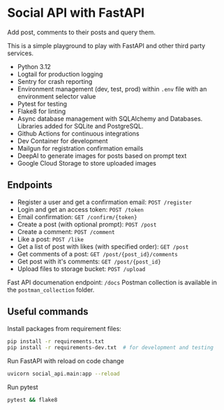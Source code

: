 # Social API with FastAPI

Add post, comments to their posts and query them.

This is a simple playground to play with FastAPI and other third party services.
- Python 3.12
- Logtail for production logging
- Sentry for crash reporting
- Environment management (dev, test, prod) within `.env` file with an environment selector value
- Pytest for testing
- Flake8 for linting
- Async database management with SQLAlchemy and Databases. Libraries added for SQLite and PostgreSQL.
- Github Actions for continuous integrations
- Dev Container for development
- Mailgun for registration confirmation emails
- DeepAI to generate images for posts based on prompt text
- Google Cloud Storage to store uploaded images

## Endpoints

- Register a user and get a confirmation email: `POST /register`
- Login and get an access token: `POST /token`
- Email confirmation: `GET /confirm/{token}`
- Create a post (with optional prompt): `POST /post`
- Create a comment: `POST /comment`
- Like a post: `POST /like`
- Get a list of post with likes (with specified order): `GET /post`
- Get comments of a post: `GET /post/{post_id}/comments`
- Get post with it's comments: `GET /post/{post_id}`
- Upload files to storage bucket: `POST /upload`

Fast API documenation endpoint: `/docs`
Postman collection is available in the `postman_collection` folder.

## Useful commands

Install packages from requirement files:
```bash
pip install -r requirements.txt
pip install -r requirements-dev.txt  # for development and testing
```

Run FastAPI with reload on code change
```bash
uvicorn social_api.main:app --reload
```

Run pytest
```bash
pytest && flake8
```